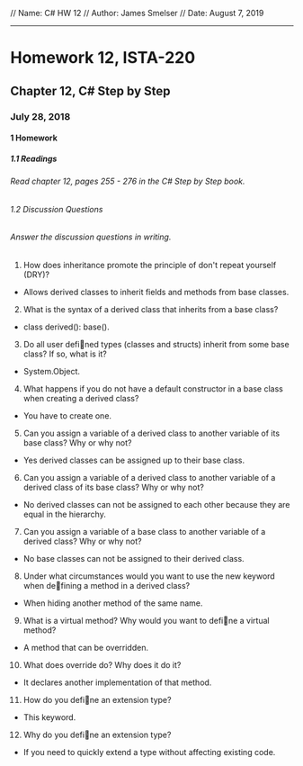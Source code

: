 // Name: C# HW 12
// Author: James Smelser
// Date: August 7, 2019

------------------------------------------------------------
# Homework 12, ISTA-220
## Chapter 12, C# Step by Step
### July 28, 2018
#### 1 Homework
##### 1.1 Readings
###### Read chapter 12, pages 255 - 276 in the C# Step by Step book.
###### 1.2 Discussion Questions
###### Answer the discussion questions in writing.
1. How does inheritance promote the principle of don't repeat yourself (DRY)?
- Allows derived classes to inherit fields and methods from base classes.
2. What is the syntax of a derived class that inherits from a base class?
- class derived(): base().
3. Do all user defined types (classes and structs) inherit from some base class? If so, what is it?
- System.Object.
4. What happens if you do not have a default constructor in a base class when creating a derived class?
- You have to create one.
5. Can you assign a variable of a derived class to another variable of its base class? Why or why not?
- Yes derived classes can be assigned up to their base class.
6. Can you assign a variable of a derived class to another variable of a derived class of its base class?
Why or why not?
- No derived classes can not be assigned to each other because they are equal in the hierarchy.
7. Can you assign a variable of a base class to another variable of a derived class? Why or why not?
- No base classes can not be assigned to their derived class.
8. Under what circumstances would you want to use the new keyword when defining a method in a derived class?
- When hiding another method of the same name.
9. What is a virtual method? Why would you want to define a virtual method?
- A method that can be overridden.
10. What does override do? Why does it do it?
- It declares another implementation of that method.
11. How do you define an extension type?
- This keyword.
12. Why do you define an extension type?
- If you need to quickly extend a type without affecting existing code.
